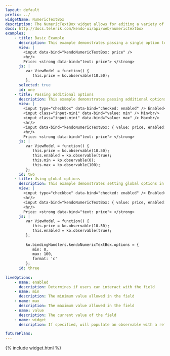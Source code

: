 ```yaml
---
layout: default
prefix: ../
widgetName: NumericTextBox
description: The NumericTextBox widget allows for editing a variety of numeric value types.
docs: http://docs.telerik.com/kendo-ui/api/web/numerictextbox
examples:
    - title: Basic Example
      description: This example demonstrates passing a single option to bind against the value of the NumericTextBox widget.
      view: |
        <input data-bind="kendoNumericTextBox: price" />
        <hr/>
        Price: <strong data-bind="text: price"> </strong>
      js: |
         var ViewModel = function() {
            this.price = ko.observable(10.50);
         };
      selected: true
      id: one
    - title: Passing additional options
      description: This example demonstrates passing additional options in the data-bind attribute with *value* now being explicitly specified.
      view: |
        <input type="checkbox" data-bind="checked: enabled" /> Enabled<br/>
        <input class="input-mini" data-bind="value: min" /> Min<br/>
        <input class="input-mini" data-bind="value: max" /> Max<br/>
        <hr/>
        <input data-bind="kendoNumericTextBox: { value: price, enabled: enabled, min: min, max: max, format: 'c' }" />
        <hr/>
        Price: <strong data-bind="text: price"> </strong>
      js: |
         var ViewModel = function() {
            this.price = ko.observable(10.50);
            this.enabled = ko.observable(true);
            this.min = ko.observable(0);
            this.max = ko.observable(100);
         };
      id: two
    - title: Using global options
      description: This example demonstrates setting global options in *ko.bindingHandlers.kendoNumericTextBox.options*. This helps to simplify the markup for settings that can be used as a default for all instances of this widget.
      view: |
        <input type="checkbox" data-bind="checked: enabled" /> Enabled<br/>
        <hr/>
        <input data-bind="kendoNumericTextBox: { value: price, enabled: enabled }" />
        <hr/>
        Price: <strong data-bind="text: price"> </strong>
      js: |
         var ViewModel = function() {
            this.price = ko.observable(10.50);
            this.enabled = ko.observable(true);
         };
         
         ko.bindingHandlers.kendoNumericTextBox.options = {
            min: 0,
            max: 100,
            format: 'c'
         };
      id: three
      
liveOptions:
    - name: enabled
      description: Determines if users can interact with the field
    - name: min
      description: The minimum value allowed in the field
    - name: max
      description: The maximum value allowed in the field
    - name: value
      description: The current value of the field
    - name: widget
      description: If specified, will populate an observable with a reference to the actual widget

futurePlans:
---
```


{% include widget.html %}
